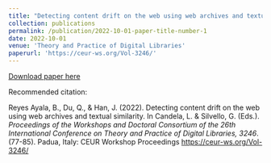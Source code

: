 ```yaml
---
title: "Detecting content drift on the web using web archives and textual similarity"
collection: publications
permalink: /publication/2022-10-01-paper-title-number-1
date: 2022-10-01
venue: 'Theory and Practice of Digital Libraries'
paperurl: 'https://ceur-ws.org/Vol-3246/'
---
```


[Download paper here](https://rdcu.be/cQbBC)

Recommended citation:  

Reyes Ayala, B., Du, Q., & Han, J. (2022). Detecting content drift on the web using web archives
and textual similarity. In Candela, L. & Silvello, G. (Eds.). _Proceedings of the Workshops and Doctoral
Consortium of the 26th International Conference on Theory and Practice of Digital Libraries, 3246_.
(77-85). Padua, Italy: CEUR Workshop Proceedings https://ceur-ws.org/Vol-3246/
